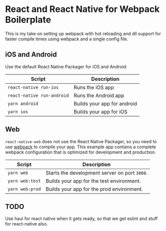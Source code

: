 # React and React Native for Webpack Boilerplate

This is my take on setting up webpack with hot reloading and dll support for faster compile times using webpack and a single config file.

## iOS and Android

Use the default React Native Packager for iOS and Android:

Script | Description
---|---
`react-native run-ios` | Runs the iOS app
`react-native run-android` | Runs the Android app
`yarn android` | Builds your app for android
`yarn ios` | Builds your app for iOS

## Web

`react-native-web` does not use the React Native Packager, so you need to use [webpack](https://webpack.github.io/) to compile your app. This example app contains a complete webpack configuration that is optimized for development and production.

Script | Description
---|---
`yarn web` | Starts the development server on port `3000`.
`yarn web:test` | Builds your app for the test environment.
`yarn web:prod` | Builds your app for the prod environment.

## TODO

Use haul for react native when it gets ready, so that we get eslint and stuff for react-native also.
